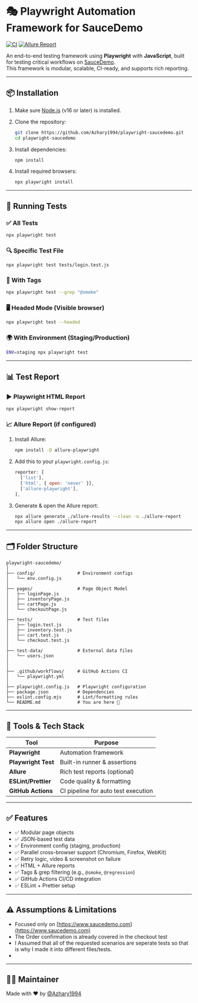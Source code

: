 
# 🎭 Playwright Automation Framework for SauceDemo

[![CI](https://github.com/Azhary1994/playwright-saucedemo/actions/workflows/playwright.yml/badge.svg)](https://github.com/Azhary1994/playwright-saucedemo/actions)
[![Allure Report](https://img.shields.io/badge/Allure-Report-blue.svg)](https://allure.report/)

An end-to-end testing framework using **Playwright** with **JavaScript**, built for testing critical workflows on [SauceDemo](https://www.saucedemo.com).  
This framework is modular, scalable, CI-ready, and supports rich reporting.

---

## 📦 Installation

1. Make sure [Node.js](https://nodejs.org/) (v16 or later) is installed.
2. Clone the repository:

   ```bash
   git clone https://github.com/Azhary1994/playwright-saucedemo.git
   cd playwright-saucedemo
   ```

3. Install dependencies:

   ```bash
   npm install
   ```

4. Install required browsers:

   ```bash
   npx playwright install
   ```

---

## 🚀 Running Tests

### ✅ All Tests

```bash
npx playwright test
```

### 🔍 Specific Test File

```bash
npx playwright test tests/login.test.js
```

### 🧪 With Tags

```bash
npx playwright test --grep "@smoke"
```

### 🖥️ Headed Mode (Visible browser)

```bash
npx playwright test --headed
```

### 🌍 With Environment (Staging/Production)

```bash
ENV=staging npx playwright test
```

---

## 📊 Test Report

### ▶️ Playwright HTML Report

```bash
npx playwright show-report
```

### 📈 Allure Report (if configured)

1. Install Allure:

   ```bash
   npm install -D allure-playwright
   ```

2. Add this to your `playwright.config.js`:

   ```js
   reporter: [
     ['list'],
     ['html', { open: 'never' }],
     ['allure-playwright'],
   ],
   ```

3. Generate & open the Allure report:

   ```bash
   npx allure generate ./allure-results --clean -o ./allure-report
   npx allure open ./allure-report
   ```

---

## 🗂 Folder Structure

```
playwright-saucedemo/
│
├── config/                # Environment configs
│   └── env.config.js
│
├── pages/                 # Page Object Model
│   ├── loginPage.js
│   ├── inventoryPage.js
│   ├── cartPage.js
│   └── checkoutPage.js
│
├── tests/                 # Test files
│   ├── login.test.js
│   ├── inventory.test.js
│   ├── cart.test.js
│   └── checkout.test.js
│
├── test-data/             # External data files
│   └── users.json
│
│
├── .github/workflows/     # GitHub Actions CI
│   └── playwright.yml
│
├── playwright.config.js   # Playwright configuration
├── package.json           # Dependencies
├── eslint.config.mjs      # Lint/formatting rules
└── README.md              # You are here 🙂
```

---

## 🧰 Tools & Tech Stack

| Tool               | Purpose                               |
|--------------------|----------------------------------------|
| **Playwright**     | Automation framework                   |
| **Playwright Test**| Built-in runner & assertions           |
| **Allure**         | Rich test reports (optional)           |
| **ESLint/Prettier**| Code quality & formatting              |
| **GitHub Actions** | CI pipeline for auto test execution    |

---

## ✅ Features

- ✅ Modular page objects
- ✅ JSON-based test data
- ✅ Environment config (staging, production)
- ✅ Parallel cross-browser support (Chromium, Firefox, WebKit)
- ✅ Retry logic, video & screenshot on failure
- ✅ HTML + Allure reports
- ✅ Tags & grep filtering (e.g., `@smoke`, `@regression`)
- ✅ GitHub Actions CI/CD integration
- ✅ ESLint + Prettier setup

---

## ⚠️ Assumptions & Limitations

- Focused only on [https://www.saucedemo.com](https://www.saucedemo.com)
- The Order confirmation is already covered in the checkout test
- I Assumed that all of the requested scenarios are seperate tests so that is why I made it into different files/tests.
- 

---

## 👨‍💻 Maintainer

Made with ❤️ by [@Azhary1994](https://github.com/Azhary1994)
